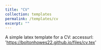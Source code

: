 ```yaml
---
title: "CV"
collection: templates
permalink: /templates/cv
excerpt: ""
---
```


A simple latex template for a CV:
accessurl: 'https://boltonhowes22.github.io/files/cv.tex'